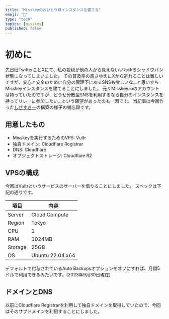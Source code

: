 ```yaml
---
title: "Misskeyのおひとり様インスタンスを建てる"
emoji: "🌱"
type: "tech"
topics: [misskey]
published: false
---
```


# 初めに

先日旧TwitterことXにて、私の投稿が他の人から見えないいわゆるシャドウバン状態になってしまいました。
その普及率の高さゆえにXから逃れることは難しいですが、安心と安全のために自分の管理下にあるSNSも欲しいな...と思い立ちMisskeyインスタンスを建てることにしました。
元々Misskey.ioのアカウントは持っていたのですが、どうせ分散型SNSを利用するなら自分のインスタンスを持ってリレーに参加したい...という願望があったのも一因です。
当記事は今回作った[しぜすきー](https://mi.see2et.dev)の構築の様子の備忘録です。

## 用意したもの

- Misskeyを実行するためのVPS: Vultr
- 独自ドメイン: Cloudflare Registrar
- DNS: Cloudflare
- オブジェクトストレージ: Cloudflare R2

## VPSの構成

今回はVultrというサービスのサーバーを借りることにしました。
スペックは下記の通りです。

| 項目 | 内容 |
| ---- | ---- |
| Server | Cloud Compute |
| Region | Tokyo |
| CPU | 1 |
| RAM | 1024MB |
| Storage | 25GB |
| OS | Ubuntu 22.04 x64 |

デフォルトで付与されているAuto Backupsオプションをオフにすれば、月額5ドルで利用できるみたいです。(2023年9月30日現在)

## ドメインとDNS

以前にCloudflare Registrarを利用して独自ドメインを取得していたので、今回はそのサブドメインを利用することにしました。
